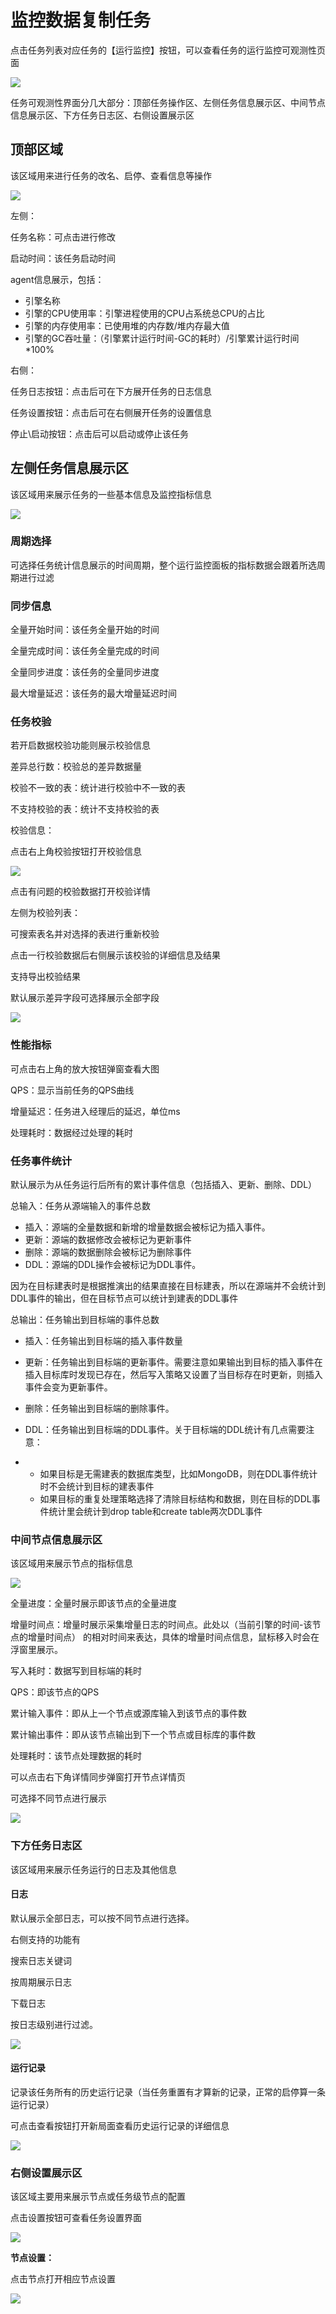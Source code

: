 # 监控数据复制任务

点击任务列表对应任务的【运行监控】按钮，可以查看任务的运行监控可观测性页面

![](../../../images/manage_copy_data_1.png)





任务可观测性界面分几大部分：顶部任务操作区、左侧任务信息展示区、中间节点信息展示区、下方任务日志区、右侧设置展示区



## 顶部区域

该区域用来进行任务的改名、启停、查看信息等操作



![](../../../images/manage_copy_data_2.png)



左侧：

任务名称：可点击进行修改

启动时间：该任务启动时间

agent信息展示，包括：

- 引擎名称
- 引擎的CPU使用率：引擎进程使用的CPU占系统总CPU的占比
- 引擎的内存使用率：已使用堆的内存数/堆内存最大值
- 引擎的GC吞吐量：（引擎累计运行时间-GC的耗时）/引擎累计运行时间*100%

右侧：

任务日志按钮：点击后可在下方展开任务的日志信息

任务设置按钮：点击后可在右侧展开任务的设置信息



停止\启动按钮：点击后可以启动或停止该任务



## 左侧任务信息展示区

该区域用来展示任务的一些基本信息及监控指标信息

![](../../../images/manage_copy_data_3.png)



### 周期选择

可选择任务统计信息展示的时间周期，整个运行监控面板的指标数据会跟着所选周期进行过滤



### 同步信息

全量开始时间：该任务全量开始的时间

全量完成时间：该任务全量完成的时间

全量同步进度：该任务的全量同步进度

最大增量延迟：该任务的最大增量延迟时间



### 任务校验

若开启数据校验功能则展示校验信息

差异总行数：校验总的差异数据量

校验不一致的表：统计进行校验中不一致的表

不支持校验的表：统计不支持校验的表



校验信息：

点击右上角校验按钮打开校验信息

![](../../../images/manage_copy_data_4.png)



点击有问题的校验数据打开校验详情

左侧为校验列表：

可搜索表名并对选择的表进行重新校验



点击一行校验数据后右侧展示该校验的详细信息及结果

支持导出校验结果

默认展示差异字段可选择展示全部字段

![](../../../images/manage_copy_data_5.png)



### 性能指标

可点击右上角的放大按钮弹窗查看大图

QPS：显示当前任务的QPS曲线

增量延迟：任务进入经理后的延迟，单位ms

处理耗时：数据经过处理的耗时





### 任务事件统计

默认展示为从任务运行后所有的累计事件信息（包括插入、更新、删除、DDL）

总输入：任务从源端输入的事件总数

- 插入：源端的全量数据和新增的增量数据会被标记为插入事件。
- 更新：源端的数据修改会被标记为更新事件
- 删除：源端的数据删除会被标记为删除事件
- DDL：源端的DDL操作会被标记为DDL事件。

因为在目标建表时是根据推演出的结果直接在目标建表，所以在源端并不会统计到DDL事件的输出，但在目标节点可以统计到建表的DDL事件

总输出：任务输出到目标端的事件总数

- 插入：任务输出到目标端的插入事件数量
- 更新：任务输出到目标端的更新事件。需要注意如果输出到目标的插入事件在插入目标库时发现已存在，然后写入策略又设置了当目标存在时更新，则插入事件会变为更新事件。
- 删除：任务输出到目标端的删除事件。
- DDL：任务输出到目标端的DDL事件。关于目标端的DDL统计有几点需要注意：

- - 如果目标是无需建表的数据库类型，比如MongoDB，则在DDL事件统计时不会统计到目标的建表事件
  - 如果目标的重复处理策略选择了清除目标结构和数据，则在目标的DDL事件统计里会统计到drop table和create table两次DDL事件







### 中间节点信息展示区

该区域用来展示节点的指标信息

![](../../../images/manage_copy_data_6.png)

全量进度：全量时展示即该节点的全量进度

增量时间点：增量时展示采集增量日志的时间点。此处以（当前引擎的时间-该节点的增量时间点） 的相对时间来表达，具体的增量时间点信息，鼠标移入时会在浮窗里展示。

写入耗时：数据写到目标端的耗时

QPS：即该节点的QPS

累计输入事件：即从上一个节点或源库输入到该节点的事件数

累计输出事件：即从该节点输出到下一个节点或目标库的事件数

处理耗时：该节点处理数据的耗时





可以点击右下角详情同步弹窗打开节点详情页

可选择不同节点进行展示

![](../../../images/manage_copy_data_7.png)



### 下方任务日志区

该区域用来展示任务运行的日志及其他信息



#### 日志

默认展示全部日志，可以按不同节点进行选择。

右侧支持的功能有

搜索日志关键词

按周期展示日志

下载日志

按日志级别进行过滤。

![](../../../images/manage_copy_data_8.png)



#### 运行记录

记录该任务所有的历史运行记录（当任务重置有才算新的记录，正常的启停算一条运行记录）

可点击查看按钮打开新局面查看历史运行记录的详细信息

![](../../../images/manage_copy_data_9.png)







### 右侧设置展示区

该区域主要用来展示节点或任务级节点的配置

点击设置按钮可查看任务设置界面

![](../../../images/manage_copy_data_10.png)





**节点设置：**

点击节点打开相应节点设置

![](../../../images/manage_copy_data_11.png)

